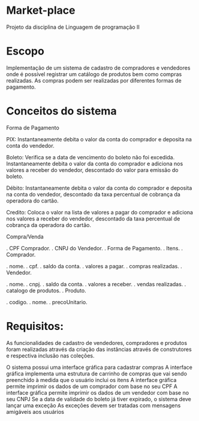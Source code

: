 # Market-place
Projeto da disciplina de Linguagem de programação II

# Escopo
Implementação de um sistema de cadastro de compradores e vendedores onde é possível registrar um catálogo de produtos bem como compras realizadas. As compras podem ser realizadas por diferentes formas de pagamento.

# Conceitos do sistema

Forma de Pagamento

PIX: Instantaneamente debita o valor da conta do comprador e deposita na conta do vendedor.

Boleto: Verifica se a data de vencimento do boleto não foi excedida. Instantaneamente debita o valor da conta do comprador e adiciona nos valores a receber do vendedor, descontado do valor para emissão do boleto.

Débito: Instantaneamente debita o valor da conta do comprador e deposita na conta do vendedor, descontado da taxa percentual de cobrança da operadora do cartão.

Credito: Coloca o valor na lista de valores a pagar do comprador e adiciona nos valores a receber do vendedor, descontado da taxa percentual de cobrança da operadora do cartão.

Compra/Venda

. CPF Comprador.
. CNPJ do Vendedor.
. Forma de Pagamento.
. Itens.
. Comprador.

. nome.
. cpf.
. saldo da conta.
. valores a pagar.
. compras realizadas.
. Vendedor.

. nome.
. cnpj.
. saldo da conta.
. valores a receber.
. vendas realizadas.
. catalogo de produtos.
. Produto.

. codigo.
. nome.
. precoUnitario.

# Requisitos:
As funcionalidades de cadastro de vendedores, compradores e produtos foram realizadas através da criação das instâncias através de construtores e respectiva inclusão nas coleções.

O sistema possui uma interface gráfica para cadastrar compras
A interface gráfica implementa uma estrutura de carrinho de compras que vai sendo preenchido à medida que o usuário inclui os itens
A interface gráfica permite imprimir os dados de um comprador com base no seu CPF
A interface gráfica permite imprimir os dados de um vendedor com base no seu CNPJ
Se a data de validade do boleto já tiver expirado, o sistema deve lançar uma exceção
As exceções devem ser tratadas com mensagens amigáveis aos usuários
